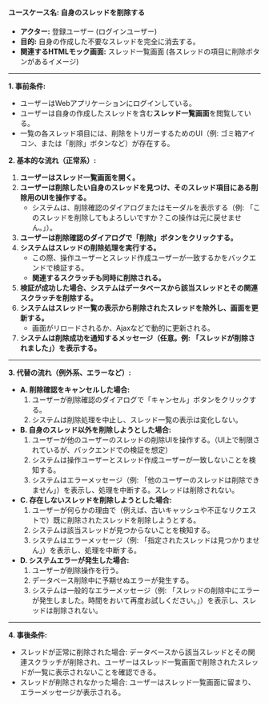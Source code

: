 #### ユースケース名: 自身のスレッドを削除する

* **アクター:** 登録ユーザー (ログインユーザー)
* **目的:** 自身の作成した不要なスレッドを完全に消去する。
* **関連するHTMLモック画面:** スレッド一覧画面 (各スレッドの項目に削除ボタンがあるイメージ)

---

**1. 事前条件:**

* ユーザーはWebアプリケーションにログインしている。
* ユーザーは自身の作成したスレッドを含む**スレッド一覧画面**を閲覧している。
* 一覧の各スレッド項目には、削除をトリガーするためのUI（例: ゴミ箱アイコン、または「削除」ボタンなど）が存在する。

**2. 基本的な流れ（正常系）:**

1. **ユーザーはスレッド一覧画面を開く。**
2. **ユーザーは削除したい自身のスレッドを見つけ、そのスレッド項目にある削除用のUIを操作する。**
    * システムは、削除確認のダイアログまたはモーダルを表示する（例: 「このスレッドを削除してもよろしいですか？この操作は元に戻せません。」）。
3. **ユーザーは削除確認のダイアログで「削除」ボタンをクリックする。**
4. **システムはスレッドの削除処理を実行する。**
    * この際、操作ユーザーとスレッド作成ユーザーが一致するかをバックエンドで検証する。
    * **関連するスクラッチも同時に削除される。**
5. **検証が成功した場合、システムはデータベースから該当スレッドとその関連スクラッチを削除する。**
6. **システムはスレッド一覧の表示から削除されたスレッドを除外し、画面を更新する。**
    * 画面がリロードされるか、Ajaxなどで動的に更新される。
7. **システムは削除成功を通知するメッセージ（任意。例: 「スレッドが削除されました」）を表示する。**

---

**3. 代替の流れ（例外系、エラーなど）:**

* **A. 削除確認をキャンセルした場合:**
    1. ユーザーが削除確認のダイアログで「キャンセル」ボタンをクリックする。
    2. システムは削除処理を中止し、スレッド一覧の表示は変化しない。
* **B. 自身のスレッド以外を削除しようとした場合:**
    1. ユーザーが他のユーザーのスレッドの削除UIを操作する。（UI上で制限されているが、バックエンドでの検証を想定）
    2. システムは操作ユーザーとスレッド作成ユーザーが一致しないことを検知する。
    3. システムはエラーメッセージ（例: 「他のユーザーのスレッドは削除できません」）を表示し、処理を中断する。スレッドは削除されない。
* **C. 存在しないスレッドを削除しようとした場合:**
    1. ユーザーが何らかの理由で（例えば、古いキャッシュや不正なリクエストで）既に削除されたスレッドを削除しようとする。
    2. システムは該当スレッドが見つからないことを検知する。
    3. システムはエラーメッセージ（例: 「指定されたスレッドは見つかりません」）を表示し、処理を中断する。
* **D. システムエラーが発生した場合:**
    1. ユーザーが削除操作を行う。
    2. データベース削除中に予期せぬエラーが発生する。
    3. システムは一般的なエラーメッセージ（例: 「スレッドの削除中にエラーが発生しました。時間をおいて再度お試しください。」）を表示し、スレッドは削除されない。

---

**4. 事後条件:**

* スレッドが正常に削除された場合: データベースから該当スレッドとその関連スクラッチが削除され、ユーザーはスレッド一覧画面で削除されたスレッドが一覧に表示されないことを確認できる。
* スレッドが削除されなかった場合: ユーザーはスレッド一覧画面に留まり、エラーメッセージが表示される。

